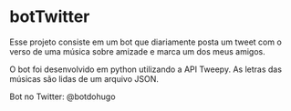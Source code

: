 # botTwitter
Esse projeto consiste em um bot que diariamente posta um tweet com o verso de uma música sobre amizade e marca um dos meus amigos.

O bot foi desenvolvido em python utilizando a API Tweepy. As letras das músicas são lidas de um arquivo JSON.

Bot no Twitter: @botdohugo
